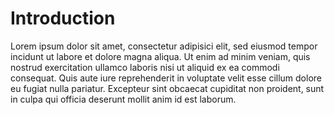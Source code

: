 # Introduction

<!--
*   Worum geht es hier? Was ist das betrachtete Problem bzw. die Fragestellung der Arbeit?
*   Darstellung der Bedeutung und Relevanz: Warum sollte die Fragestellung bearbeitet werden?
*   Einordnung in den Kontext
*   Abgrenzung: Welche Probleme werden im Rahmen der Arbeit *nicht* gelöst?
*   Zielsetzung: Möglichst genaue Beschreibung der Ziele der Arbeit, etwa erwarteter Nutzen oder wissenschaftlicher Beitrag

Umfang: typisch ca. 8% ... 10% der Arbeit
-->


Lorem ipsum dolor sit amet, consectetur adipisici elit, sed eiusmod tempor incidunt ut labore et dolore magna aliqua. Ut enim ad minim veniam, quis nostrud exercitation ullamco laboris nisi ut aliquid ex ea commodi consequat. Quis aute iure reprehenderit in voluptate velit esse cillum dolore eu fugiat nulla pariatur. Excepteur sint obcaecat cupiditat non proident, sunt in culpa qui officia deserunt mollit anim id est laborum.

